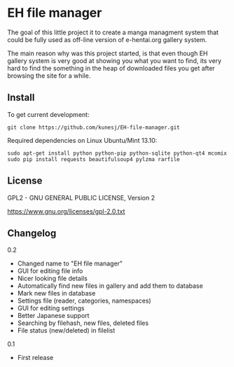 EH file manager
======
The goal of this little project it to create a manga managment system that could be fully used as off-line version of e-hentai.org gallery system.

The main reason why was this project started, is that even though EH gallery system is very good at showing you what you want to find, its very hard to find the something in the heap of downloaded files you get after browsing the site for a while.

Install
-------
To get current development:

    git clone https://github.com/kunesj/EH-file-manager.git

Required dependencies on Linux Ubuntu/Mint 13.10:

    sudo apt-get install python python-pip python-sqlite python-qt4 mcomix
    sudo pip install requests beautifulsoup4 pylzma rarfile
    
License
-------
GPL2 - GNU GENERAL PUBLIC LICENSE, Version 2

https://www.gnu.org/licenses/gpl-2.0.txt

Changelog
---------
0.2

- Changed name to "EH file manager"
- GUI for editing file info 
- Nicer looking file details 
- Automatically find new files in gallery and add them to database
- Mark new files in database
- Settings file (reader, categories, namespaces)
- GUI for editing settings 
- Better Japanese support 
- Searching by filehash, new files, deleted files
- File status (new/deleted) in filelist

0.1

- First release
